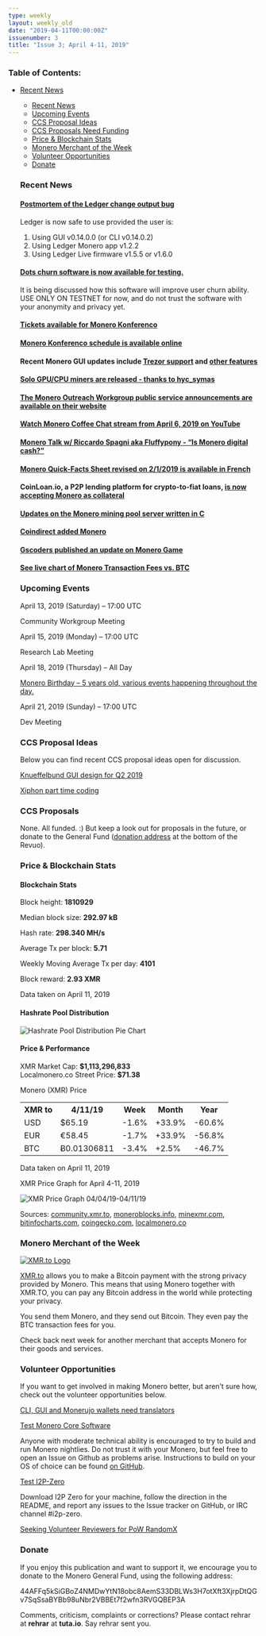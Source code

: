 ```yaml
---
type: weekly
layout: weekly_old
date: "2019-04-11T00:00:00Z"
issuenumber: 3
title: "Issue 3; April 4-11, 2019"
---
```


<h3>Table of Contents:</h3>
<ul class="contents">
    <li><a href="#news">Recent News</a></li>
<ul class="contents">
    <li><a href="#news">Recent News</a></li>
    <li><a href="#events">Upcoming Events</a></li>
    <li><a href="#ideas">CCS Proposal Ideas</a></li>
    <li><a href="#proposals">CCS Proposals Need Funding</a></li>
    <li><a href="#stats">Price & Blockchain Stats</a></li>
    <li><a href="#merchant">Monero Merchant of the Week</a></li>
    <li><a href="#volunteer">Volunteer Opportunities</a></li>
    <li><a href="#donate">Donate</a></li>
</ul>

<h3 id="news">Recent News</h3>

<div class="newsbyte">
    <h4>
        <a href="https://www.reddit.com/r/Monero/comments/bavnwl/ledger_change_output_bug_post_mortem_with_a_happy/" target="_blank">Postmortem of the Ledger change output bug</a>
    </h4>
    <p>Ledger is now safe to use provided the user is:</p>
    <ol>
        <li>Using GUI v0.14.0.0 (or CLI v0.14.0.2)</li>
        <li>Using Ledger Monero app v1.2.2</li>
        <li>Using Ledger Live firmware v1.5.5 or v1.6.0</li>
    </ol>
</div>

<div class="newsbyte">
    <h4>
        <a href="https://github.com/fraudmarc/dots" target="_blank">Dots churn software is now available for testing.</a>
    </h4>
    <p>It is being discussed how this software will improve user churn ability. USE ONLY ON TESTNET for now, and do not trust the software with your anonymity and privacy yet.</p>
</div>

<div class="newsbyte">
    <h4>
        <a href="https://monerokon.com/registration" target="_blank">Tickets available for Monero Konferenco</a>
    </h4>
</div>

<div class="newsbyte">
    <h4>
        <a href="https://monerokon.com/schedule" target="_blank">Monero Konferenco schedule is available online</a>
    </h4>
</div>

<div class="newsbyte">
    <h4>
        Recent Monero GUI updates include <a href="https://github.com/monero-project/monero-gui/pull/2019" target="_blank">Trezor support</a> and <a href="https://www.reddit.com/r/Monero/comments/ban52m/small_monero_gui_update/" target="_blank">other features</a>
    </h4>
</div>

<div class="newsbyte">
    <h4>
        <a href="https://www.reddit.com/r/Monero/comments/ba6xx0/ethos_of_decentralization_solo_gpucpu_mining_is/" target="_blank">Solo GPU/CPU miners are released - thanks to hyc_symas</a>
    </h4>
</div>

<div class="newsbyte">
    <h4>
        <a href="https://www.monerooutreach.org/monero_best_practices/" target="_blank">The Monero Outreach Workgroup public service announcements are available on their website</a>
    </h4>
</div>

<div class="newsbyte">
    <h4>
        <a href="https://youtu.be/adNi17O791M" target="_blank">Watch Monero Coffee Chat stream from April 6, 2019 on YouTube</a>
    </h4> 
</div>

<div class="newsbyte">
    <h4>
        <a href="https://youtu.be/LFNT_6nqtdA" target="_blank">Monero Talk w/ Riccardo Spagni aka Fluffypony - “Is Monero digital cash?”</a>
    </h4>
</div>
 

<div class="newsbyte">
    <h4><a href="https://www.reddit.com/r/Monero/comments/b9rutj/monero_quickfacts_sheet_revised_212019_french/" target="_blank">Monero Quick-Facts Sheet revised on 2/1/2019 is available in French</a></h4>
</div>

<div class="newsbyte">
    <h4>
        CoinLoan.io, a P2P lending platform for crypto-to-fiat loans, <a href="https://www.reddit.com/r/Monero/comments/bbdcr4/finally_monero_backed_loans/" target="_blank">is now accepting Monero as collateral</a>
    </h4>
</div>

<div class="newsbyte">
    <h4>
    <a href="https://www.reddit.com/r/Monero/comments/bb1bwv/update_announcement_a_monero_mining_pool_server/" target="_blank">Updates on the Monero mining pool server written in C</a>
    </h4>
</div>

<div class="newsbyte">
    <h4>
        <a href="https://twitter.com/coindirectcom/status/1113471728456540166" target="_blank">Coindirect added Monero</a>
    </h4>
</div>

<div class="newsbyte">
    <h4>
        <a href="https://www.reddit.com/r/Monero/comments/baj9v5/update_about_monero_game/" target="_blank">Gscoders published an update on Monero Game</a>
    </h4>
</div>

<div class="newsbyte">
    <h4>
        <a href="https://www.monero.how/monero-transaction-fees" target="_blank">See live chart of Monero Transaction Fees vs. BTC</a>
    </h4>
</div>

<h3 id="events">Upcoming Events</h3>

<div class="event">
    <p class="date">April 13, 2019 (Saturday) – 17:00 UTC</p>
    <p>Community Workgroup Meeting</p>
</div>

<div class="event">
    <p class="date" markdown="1">April 15, 2019 (Monday) – 17:00 UTC</p>
    <p markdown="1">Research Lab Meeting</p>
</div>

<div class="event">
    <p class="date" markdown="1">April 18, 2019 (Thursday) – All Day</p>
    <a href="https://github.com/monero-project/meta/issues/324#issuecomment-482330612"><p markdown="1">Monero Birthday – 5 years old, various events happening throughout the day.</p></a>
</div>

<div class="event">
    <p class="date" markdown="1">April 21, 2019 (Sunday) – 17:00 UTC</p>
    <p markdown="1">Dev Meeting</p>
</div>

<h3 id="ideas">CCS Proposal Ideas</h3>

<p>Below you can find recent CCS proposal ideas open for discussion.</p>

<div class="proposal">
<p><a href="https://repo.getmonero.org/monero-project/ccs-proposals/merge_requests/54" target="_blank">Knueffelbund GUI design for Q2 2019</a></p>
</div>

<div class="proposal">
<p><a href="https://repo.getmonero.org/monero-project/ccs-proposals/merge_requests/55" target="_blank">Xiphon part time coding</a></p>
</div>

<h3 id="proposals">CCS Proposals</h3>

None. All funded. :) But keep a look out for proposals in the future, or donate to the General Fund (<a href="#donate">donation address</a> at the bottom of the Revuo).

<h3 id="stats">Price & Blockchain Stats</h3>

<h4 class="stat">Blockchain Stats</h4>

<div class="bcstats">
    <p>Block height: <b>1810929</b></p>
    <p>Median block size: <b>292.97 kB</b></p>
    <p>Hash rate: <b>298.340 MH/s</b></p>
    <p>Average Tx per block: <b>5.71</b></p>
    <p>Weekly Moving Average Tx per day: <b>4101</b></p>
    <p>Block reward: <b>2.93 XMR</b></p>
</div>
<p class="note">Data taken on April 11, 2019</p>

<h4 class="stat">Hashrate Pool Distribution</h4>
<p><img src="/img/hashrate-pool-distribution-0411.png" alt="Hashrate Pool Distribution Pie Chart"/></p>

<h4 class="stat">Price & Performance</h4>

<div class="price-intro">XMR Market Cap:  <b>$1,113,296,833</b><br>Localmonero.co Street Price: <b>$71.38</b></div>

<p class="table-title">Monero (XMR) Price</p>
<table class="price-table">
  <tr class="row1">
    <th>XMR to</th>
    <th>4/11/19</th>
    <th>Week</th>
    <th>Month</th>
    <th>Year</th>
  </tr>
  <tr>
    <td data-th="XMR to">USD</td>
    <td data-th="04/11/19">$65.19</td>
    <td data-th="Week" class="red">-1.6%</td>
    <td data-th="Month" class="green">+33.9%</td>
    <td data-th="Year" class="red">-60.6%</td>
  </tr>
  <tr class="row3">
    <td data-th="XMR to">EUR</td>
    <td data-th="04/11/19">€58.45</td>
    <td data-th="Week" class="red">-1.7%</td>
    <td data-th="Month" class="green">+33.9%</td>
    <td data-th="Year" class="red">-56.8%</td>
  </tr>
  <tr>
    <td data-th="XMR to">BTC</td>
    <td data-th="04/11/19">Ƀ0.01306811</td>
    <td data-th="Week" class="red">-3.4%</td>
    <td data-th="Month" class="green">+2.5%</td>
    <td data-th="Year" class="red">-46.7%</td>
  </tr>
</table>
<p class="note">Data taken on April 11, 2019</p>

<p class="table-title">XMR Price Graph for April 4-11, 2019</p>

![XMR Price Graph 04/04/19-04/11/19](/img/weekly-chart-0411.png "XMR Price Graph 03/22/19-03/29/19") 

Sources: <a href="https://community.xmr.to/explorer/mainnet/" target="_blank">community.xmr.to</a>, <a href="https://moneroblocks.info/stats/transaction-stats" target="_blank">moneroblocks.info</a>, <a href="https://minexmr.com/pools.html" target="_blank">minexmr.com</a>, <a href="https://bitinfocharts.com/monero/" target="_blank">bitinfocharts.com</a>, <a href="https://www.coingecko.com/" target="_blank">coingecko.com</a>, <a href="https://localmonero.co/" target="_blank">localmonero.co</a>

<h3 id="merchant">Monero Merchant of the Week</h3>

<a href="https://xmr.to/" target="_blank"><img src="/img/xmrto-logo.png" alt="XMR.to Logo" class="merchant-img" id="xmrto"></a>

<a href="https://xmr.to/" target="_blank">XMR.to</a> allows you to make a Bitcoin payment with the strong privacy provided by Monero. This means that using Monero together with XMR.TO, you can pay any Bitcoin address in the world while protecting your privacy.

You send them Monero, and they send out Bitcoin. They even pay the BTC transaction fees for you.

Check back next week for another merchant that accepts Monero for their goods and services.

<h3 id="volunteer">Volunteer Opportunities</h3>

<p>If you want to get involved in making Monero better, but aren’t sure how, check out the volunteer opportunities below.</p>

<p class="date"><a href="https://www.reddit.com/r/Monero/comments/baudu4/localization_workgroup_cli_and_gui_wallet_waiting/" target="_blank">CLI, GUI and Monerujo wallets need translators</a></p>
<p></p>

<p class="date"><a href="https://github.com/monero-project/monero" target="_blank">Test Monero Core Software</a></p>
<p>Anyone with moderate technical ability is encouraged to try to build and run Monero nightlies. Do not trust it with your Monero, but feel free to open an Issue on Github as problems arise. Instructions to build on your OS of choice can be found <a href="https://github.com/monero-project/monero#compiling-monero-from-source" target="_blank">on GitHub</a>. </p>

<p class="date"><a href="https://github.com/i2p-zero/i2p-zero/releases" target="_blank">Test I2P-Zero</a></p>
<p>Download I2P Zero for your machine, follow the direction in the README, and report any issues to the Issue tracker on GitHub, or IRC channel #i2p-zero.</p>

<p><a href="https://www.reddit.com/r/Monero/comments/b5fe5j/psa_seeking_volunteer_reviewers_for_pow_randomx/" target="_blank">Seeking Volunteer Reviewers for PoW RandomX</a></p>

<h3 id="donate">Donate</h3>

<p markdown="1">If you enjoy this publication and want to support it, we encourage you to donate to the Monero General Fund, using the following address:</p>

<p class="address" markdown="1">44AFFq5kSiGBoZ4NMDwYtN18obc8AemS33DBLWs3H7otXft3XjrpDtQGv7SqSsaBYBb98uNbr2VBBEt7f2wfn3RVGQBEP3A</p>

<!--p><a href="monero:44AFFq5kSiGBoZ4NMDwYtN18obc8AemS33DBLWs3H7otXft3XjrpDtQGv7SqSsaBYBb98uNbr2VBBEt7f2wfn3RVGQBEP3A" class="qr"><img src="/img/donate-monero.png"></a></p-->

Comments, criticism, complaints or corrections? Please contact rehrar at **rehrar** at **tuta.io**. Say rehrar sent you.